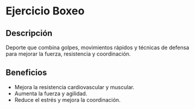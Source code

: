 # Ejercicio Boxeo

## Descripción
Deporte que combina golpes, movimientos rápidos y técnicas de defensa para mejorar la fuerza, resistencia y coordinación.

## Beneficios
- Mejora la resistencia cardiovascular y muscular.
- Aumenta la fuerza y agilidad.
- Reduce el estrés y mejora la coordinación.